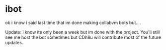 # ibot
ok i know i said last time that im done making collabvm bots but....

Update: i know its only been a week but im done with the project. You'll still see me host the bot sometimes but CDh8u will contribute most of the future updates.

